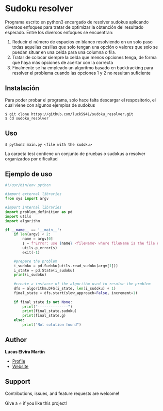 # Sudoku resolver

Programa escrito en python3 encargado de resolver sudokus aplicando diversos enfoques para tratar de optimizar
la obtención del resultado esperado. Entre los diversos enfoques se encuentran:
1. Reducir el número de espacios en blanco resolviendo en un solo paso todas aquellas 
casillas que solo tengan una opción o valores que solo se puedan situar en una celda 
para una columna o fila.
2. Tratar de colocar siempre la celda que menos opciones tenga, de forma que haya más
opciones de acertar con la correcta
3. Finalmente se ha empleado un algoritmo basado en backtracking para resolver el problema
cuando las opciones 1 y 2 no resultan suficiente

## Instalación
Para poder probar el programa, solo hace falta descargar el respositorio,
el cual viene con algunos ejemplos de sudokus

```console
$ git clone https://github.com/luck5941/sudoku_resolver.git
$ cd sudoku_resolver
```

## Uso
```console
$ python3 main.py <file with the sudoku>
```

La carpeta test contiene un conjunto de pruebas o sudokus a resolver organizados por dificultad 

## Ejemplo de uso

```python
#!/usr/bin/env python

#import external libraries
from sys import argv

#import internal libraries
import problem_definition as pd
import utils
import algorithm

if __name__ == '__main__':
    if len(argv) < 2:
        name = argv[0]
        s = f"Error: use {name} <fileName> where fileName is the file with the sudoku you want to resolve\n"
        utils.p_error(s)
        exit(-1)

    #prepare the problem
    i_sudoku = pd.Sudoku(utils.read_sudoku(argv[1]))
    i_state = pd.State(i_sudoku)
    print(i_sudoku)
    
    #create a instance of the algorithm used to resolve the problem
    dfs = algorithm.DFS(i_state, len(i_sudoku) + 1)    
    final_state = dfs.start(slow_approach=False, increment=1)
    
    if final_state is not None:
        print("--------------")
        print(final_state.sudoku)
        print(final_state.g)
    else:
        print("Not solution found")
```
## Author
**Lucas Elvira Martín**
 - [Profile](https://github.com/luck5941)
 - [Website](https://luck5941.github.io/curriculum/)
 
##  Support
Contributions, issues, and feature requests are welcome!

Give a :star:️ if you like this project!
